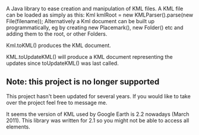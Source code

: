 A Java library to ease creation and manipulation of KML files. A KML file can be loaded as simply as this:
Kml kmlRoot = new KMLParser().parse(new File(filename));
Alternatively a Kml document can be built up programmatically, eg by creating new Placemark(), new Folder() etc and adding them to the root, or other Folders.

Kml.toKML() produces the KML document.

KML.toUpdateKML() will produce a KML document representing the updates since toUpdateKML() was last called.

## Note: this project is no longer supported ##
This project hasn't been updated for several years. If you would like to take over the project feel free to message me.

It seems the version of KML used by Google Earth is 2.2 nowadays (March 2011). This library was written for 2.1 so you might not be able to access all elements.